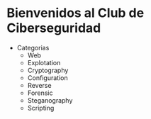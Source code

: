 # Bienvenidos al Club de Ciberseguridad

- Categorias
  - Web
  - Explotation
  - Cryptography
  - Configuration
  - Reverse
  - Forensic
  - Steganography
  - Scripting

